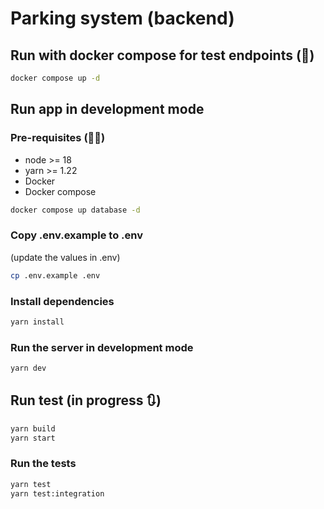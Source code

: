# Parking system (backend)

## Run with docker compose for test endpoints (🧪)

```bash
docker compose up -d
```

## Run app in development mode

### Pre-requisites (🧑‍💻)

- node >= 18
- yarn >= 1.22
- Docker
- Docker compose

```bash
docker compose up database -d
```

### Copy .env.example to .env

(update the values in .env)

```bash
cp .env.example .env
```

### Install dependencies

```bash
yarn install
```

### Run the server in development mode

```bash
yarn dev
```

## Run test (in progress 🔃)

```bash
yarn build
yarn start
```

### Run the tests

```bash
yarn test
yarn test:integration
```
